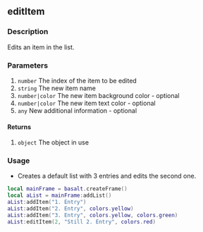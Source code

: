 ## editItem

### Description

Edits an item in the list.

### Parameters

1. `number` The index of the item to be edited
2. `string` The new item name
3. `number|color` The new item background color - optional
4. `number|color` The new item text color - optional
5. `any` New additional information - optional

#### Returns

1. `object` The object in use

### Usage

* Creates a default list with 3 entries and edits the second one.

```lua
local mainFrame = basalt.createFrame()
local aList = mainFrame:addList()
aList:addItem("1. Entry")
aList:addItem("2. Entry", colors.yellow)
aList:addItem("3. Entry", colors.yellow, colors.green)
aList:editItem(2, "Still 2. Entry", colors.red)
```

